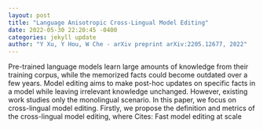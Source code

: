 ```yaml
--- 
layout: post 
title: "Language Anisotropic Cross-Lingual Model Editing" 
date: 2022-05-30 22:20:45 -0400 
categories: jekyll update 
author: "Y Xu, Y Hou, W Che - arXiv preprint arXiv:2205.12677, 2022" 
--- 
```

Pre-trained language models learn large amounts of knowledge from their training corpus, while the memorized facts could become outdated over a few years. Model editing aims to make post-hoc updates on specific facts in a model while leaving irrelevant knowledge unchanged. However, existing work studies only the monolingual scenario. In this paper, we focus on cross-lingual model editing. Firstly, we propose the definition and metrics of the cross-lingual model editing, where Cites: Fast model editing at scale